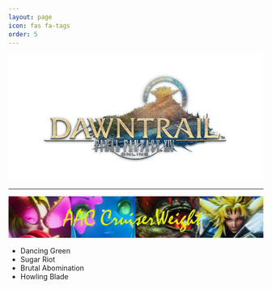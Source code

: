 ```yaml
---
layout: page 
icon: fas fa-tags
order: 5
---
```


![Endwalker](..\images\endwalker.png)
***
![AAC Cruiserweight](..\images\CruiserWeight.png)

- Dancing Green
- Sugar Riot
- Brutal Abomination
- Howling Blade